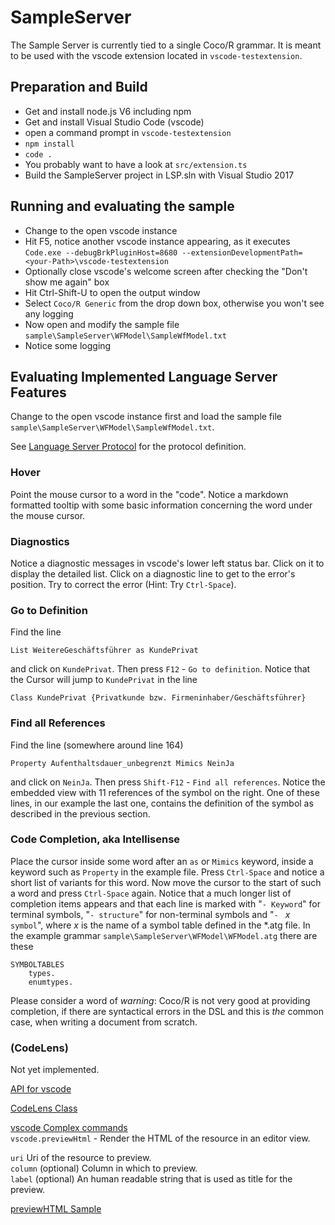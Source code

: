 ﻿# SampleServer

The Sample Server is currently tied to a single Coco/R grammar.
It is meant to be used with the vscode extension located in `vscode-testextension`.


## Preparation and Build

* Get and install node.js V6 including npm
* Get and install Visual Studio Code (vscode)
* open a command prompt in `vscode-testextension`
* `npm install`
* `code .`
* You probably want to have a look at `src/extension.ts`
* Build the SampleServer project in LSP.sln with Visual Studio 2017


## Running and evaluating the sample

* Change to the open vscode instance
* Hit F5, notice another vscode instance appearing, as it executes `Code.exe --debugBrkPluginHost=8680 --extensionDevelopmentPath=<your-Path>\vscode-testextension`
* Optionally close vscode's welcome screen after checking the "Don't show me again" box
* Hit Ctrl-Shift-U to open the output window
* Select `Coco/R Generic` from the drop down box, otherwise you won't see any logging
* Now open and modify the sample file `sample\SampleServer\WFModel\SampleWfModel.txt`
* Notice some logging


## Evaluating Implemented Language Server Features

Change to the open vscode instance first and load the sample file `sample\SampleServer\WFModel\SampleWfModel.txt`.

See [Language Server Protocol](https://github.com/Microsoft/language-server-protocol/blob/master/protocol.md) 
for the protocol definition.


### Hover

Point the mouse cursor to a word in the "code". 
Notice a markdown formatted tooltip with some basic 
information concerning the word under the mouse cursor.


### Diagnostics

Notice a diagnostic messages in vscode's lower left status bar. 
Click on it to display the detailed list.
Click on a diagnostic line to get to the error's position. Try to correct the error (Hint: Try `Ctrl-Space`).


### Go to Definition

Find the line 
````
List WeitereGeschäftsführer as KundePrivat
````
and click on `KundePrivat`. Then press `F12` - `Go to definition`.
Notice that the Cursor will jump to `KundePrivat` in the line 
````
Class KundePrivat {Privatkunde bzw. Firmeninhaber/Geschäftsführer}
````

### Find all References

Find the line (somewhere around line 164)
````
Property Aufenthaltsdauer_unbegrenzt Mimics NeinJa
````
and click on `NeinJa`. Then press `Shift-F12` - `Find all references`.
Notice the embedded view with 11 references of the symbol on the right. 
One of these lines, in our example the last one, contains the definition of the symbol as described in the previous section.


### Code Completion, aka Intellisense

Place the cursor inside some word after an `as` or `Mimics` keyword, inside a keyword such as `Property` in the example file. Press `Ctrl-Space` and notice a short list of variants for this word. Now move the cursor to the start of such a word and press `Ctrl-Space` again. Notice that a much longer list of completion items appears and that each line is marked with "`- Keyword`" for terminal symbols, "`- structure`" for non-terminal symbols and "`- ` *x* ` symbol`", where *x* is the name of a symbol table defined in the *.atg file. In the example grammar `sample\SampleServer\WFModel\WFModel.atg` there are these

````
SYMBOLTABLES
	types.
	enumtypes.
````


Please consider a word of *warning*: Coco/R is not very good at providing completion, if there are syntactical errors in the DSL and this is *the* common case, when writing a document from scratch.

### (CodeLens)

Not yet implemented.

[API for vscode](https://code.visualstudio.com/docs/extensionAPI/language-support#_codelens-show-actionable-context-information-within-source-code)

[CodeLens Class](http://vshaxe.github.io/vscode-extern/vscode/CodeLens.html)

[vscode Complex commands](https://code.visualstudio.com/docs/extensionAPI/vscode-api-commands)  
  `vscode.previewHtml` - Render the HTML of the resource in an editor view.

`uri` Uri of the resource to preview.  
  `column` (optional) Column in which to preview.  
  `label` (optional) An human readable string that is used as title for the preview.

[previewHTML Sample](https://github.com/Microsoft/vscode-extension-samples/tree/master/previewhtml-sample)